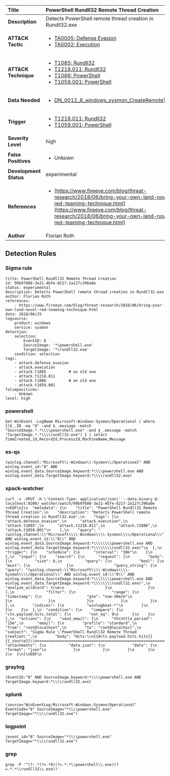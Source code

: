 | Title                    | PowerShell Rundll32 Remote Thread Creation       |
|:-------------------------|:------------------|
| **Description**          | Detects PowerShell remote thread creation in Rundll32.exe |
| **ATT&amp;CK Tactic**    |  <ul><li>[TA0005: Defense Evasion](https://attack.mitre.org/tactics/TA0005)</li><li>[TA0002: Execution](https://attack.mitre.org/tactics/TA0002)</li></ul>  |
| **ATT&amp;CK Technique** | <ul><li>[T1085: Rundll32](https://attack.mitre.org/techniques/T1085)</li><li>[T1218.011: Rundll32](https://attack.mitre.org/techniques/T1218/011)</li><li>[T1086: PowerShell](https://attack.mitre.org/techniques/T1086)</li><li>[T1059.001: PowerShell](https://attack.mitre.org/techniques/T1059/001)</li></ul>  |
| **Data Needed**          | <ul><li>[DN_0012_8_windows_sysmon_CreateRemoteThread](../Data_Needed/DN_0012_8_windows_sysmon_CreateRemoteThread.md)</li></ul>  |
| **Trigger**              | <ul><li>[T1218.011: Rundll32](../Triggers/T1218.011.md)</li><li>[T1059.001: PowerShell](../Triggers/T1059.001.md)</li></ul>  |
| **Severity Level**       | high |
| **False Positives**      | <ul><li>Unkown</li></ul>  |
| **Development Status**   | experimental |
| **References**           | <ul><li>[https://www.fireeye.com/blog/threat-research/2018/06/bring-your-own-land-novel-red-teaming-technique.html](https://www.fireeye.com/blog/threat-research/2018/06/bring-your-own-land-novel-red-teaming-technique.html)</li></ul>  |
| **Author**               | Florian Roth |


## Detection Rules

### Sigma rule

```
title: PowerShell Rundll32 Remote Thread Creation
id: 99b97608-3e21-4bfe-8217-2a127c396a0e
status: experimental
description: Detects PowerShell remote thread creation in Rundll32.exe
author: Florian Roth
references:
    - https://www.fireeye.com/blog/threat-research/2018/06/bring-your-own-land-novel-red-teaming-technique.html
date: 2018/06/25
logsource:
    product: windows
    service: sysmon
detection:
    selection:
        EventID: 8
        SourceImage: '*\powershell.exe'
        TargetImage: '*\rundll32.exe'
    condition: selection
tags:
    - attack.defense_evasion
    - attack.execution
    - attack.t1085          # an old one
    - attack.t1218.011
    - attack.t1086          # an old one
    - attack.t1059.001
falsepositives:
    - Unkown
level: high

```





### powershell
    
```
Get-WinEvent -LogName Microsoft-Windows-Sysmon/Operational | where {($_.ID -eq "8" -and $_.message -match "SourceImage.*.*\\\\powershell.exe" -and $_.message -match "TargetImage.*.*\\\\rundll32.exe") } | select TimeCreated,Id,RecordId,ProcessId,MachineName,Message
```


### es-qs
    
```
(winlog.channel:"Microsoft\\-Windows\\-Sysmon\\/Operational" AND winlog.event_id:"8" AND winlog.event_data.SourceImage.keyword:*\\\\powershell.exe AND winlog.event_data.TargetImage.keyword:*\\\\rundll32.exe)
```


### xpack-watcher
    
```
curl -s -XPUT -H \'Content-Type: application/json\' --data-binary @- localhost:9200/_watcher/watch/99b97608-3e21-4bfe-8217-2a127c396a0e <<EOF\n{\n  "metadata": {\n    "title": "PowerShell Rundll32 Remote Thread Creation",\n    "description": "Detects PowerShell remote thread creation in Rundll32.exe",\n    "tags": [\n      "attack.defense_evasion",\n      "attack.execution",\n      "attack.t1085",\n      "attack.t1218.011",\n      "attack.t1086",\n      "attack.t1059.001"\n    ],\n    "query": "(winlog.channel:\\"Microsoft\\\\-Windows\\\\-Sysmon\\\\/Operational\\" AND winlog.event_id:\\"8\\" AND winlog.event_data.SourceImage.keyword:*\\\\\\\\powershell.exe AND winlog.event_data.TargetImage.keyword:*\\\\\\\\rundll32.exe)"\n  },\n  "trigger": {\n    "schedule": {\n      "interval": "30m"\n    }\n  },\n  "input": {\n    "search": {\n      "request": {\n        "body": {\n          "size": 0,\n          "query": {\n            "bool": {\n              "must": [\n                {\n                  "query_string": {\n                    "query": "(winlog.channel:\\"Microsoft\\\\-Windows\\\\-Sysmon\\\\/Operational\\" AND winlog.event_id:\\"8\\" AND winlog.event_data.SourceImage.keyword:*\\\\\\\\powershell.exe AND winlog.event_data.TargetImage.keyword:*\\\\\\\\rundll32.exe)",\n                    "analyze_wildcard": true\n                  }\n                }\n              ],\n              "filter": {\n                "range": {\n                  "timestamp": {\n                    "gte": "now-30m/m"\n                  }\n                }\n              }\n            }\n          }\n        },\n        "indices": [\n          "winlogbeat-*"\n        ]\n      }\n    }\n  },\n  "condition": {\n    "compare": {\n      "ctx.payload.hits.total": {\n        "not_eq": 0\n      }\n    }\n  },\n  "actions": {\n    "send_email": {\n      "throttle_period": "15m",\n      "email": {\n        "profile": "standard",\n        "from": "root@localhost",\n        "to": "root@localhost",\n        "subject": "Sigma Rule \'PowerShell Rundll32 Remote Thread Creation\'",\n        "body": "Hits:\\n{{#ctx.payload.hits.hits}}{{_source}}\\n================================================================================\\n{{/ctx.payload.hits.hits}}",\n        "attachments": {\n          "data.json": {\n            "data": {\n              "format": "json"\n            }\n          }\n        }\n      }\n    }\n  }\n}\nEOF\n
```


### graylog
    
```
(EventID:"8" AND SourceImage.keyword:*\\\\powershell.exe AND TargetImage.keyword:*\\\\rundll32.exe)
```


### splunk
    
```
(source="WinEventLog:Microsoft-Windows-Sysmon/Operational" EventCode="8" SourceImage="*\\\\powershell.exe" TargetImage="*\\\\rundll32.exe")
```


### logpoint
    
```
(event_id="8" SourceImage="*\\\\powershell.exe" TargetImage="*\\\\rundll32.exe")
```


### grep
    
```
grep -P '^(?:.*(?=.*8)(?=.*.*\\powershell\\.exe)(?=.*.*\\rundll32\\.exe))'
```



